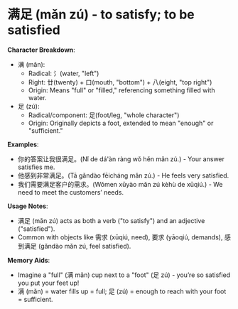 # **满足 (mǎn zú) - to satisfy; to be satisfied**

**Character Breakdown**:  
- 满 (mǎn):
  - Radical: 氵(water, "left")
  - Right: 廿(twenty) + 口(mouth, "bottom") + 八(eight, "top right")
  - Origin: Means "full" or "filled," referencing something filled with water.  
- 足 (zú):
  - Radical/component: 足(foot/leg, "whole character")
  - Origin: Originally depicts a foot, extended to mean "enough" or "sufficient."

**Examples**:  
- 你的答案让我很满足。(Nǐ de dá'àn ràng wǒ hěn mǎn zú.) - Your answer satisfies me.  
- 他感到非常满足。(Tā gǎndào fēicháng mǎn zú.) - He feels very satisfied.  
- 我们需要满足客户的需求。(Wǒmen xūyào mǎn zú kèhù de xūqiú.) - We need to meet the customers’ needs.

**Usage Notes**:  
- 满足 (mǎn zú) acts as both a verb ("to satisfy") and an adjective ("satisfied").  
- Common with objects like 需求 (xūqiú, need), 要求 (yāoqiú, demands), 感到满足 (gǎndào mǎn zú, feel satisfied).

**Memory Aids**:  
- Imagine a "full" (满 mǎn) cup next to a "foot" (足 zú) - you’re so satisfied you put your feet up!  
- 满 (mǎn) = water fills up = full; 足 (zú) = enough to reach with your foot = sufficient.
